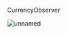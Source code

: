 CurrencyObserver

![unnamed](https://user-images.githubusercontent.com/32542424/132341741-971af9eb-5654-43b5-8f84-10c2bd717d22.png)
